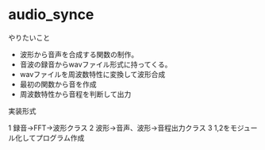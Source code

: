 # audio_synce
やりたいこと

+ 波形から音声を合成する関数の制作。
+ 音波の録音からwavファイル形式に持ってくる。
+ wavファイルを周波数特性に変換して波形合成
+ 最初の関数から音を作成
+ 周波数特性から音程を判断して出力

実装形式

1 録音→FFT→波形クラス
2 波形→音声、波形→音程出力クラス
3 1,2をモジュール化してプログラム作成
